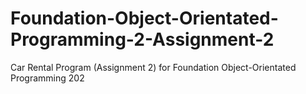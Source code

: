 # Foundation-Object-Orientated-Programming-2-Assignment-2
Car Rental Program (Assignment 2) for Foundation Object-Orientated Programming 202
